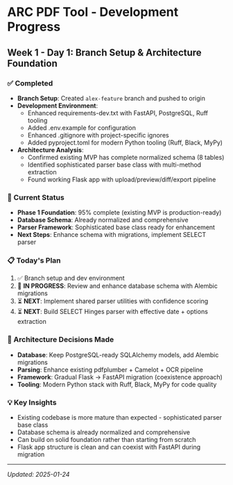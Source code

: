 # ARC PDF Tool - Development Progress

## Week 1 - Day 1: Branch Setup & Architecture Foundation

### ✅ Completed
- **Branch Setup**: Created `alex-feature` branch and pushed to origin
- **Development Environment**:
  - Enhanced requirements-dev.txt with FastAPI, PostgreSQL, Ruff tooling
  - Added .env.example for configuration
  - Enhanced .gitignore with project-specific ignores
  - Added pyproject.toml for modern Python tooling (Ruff, Black, MyPy)
- **Architecture Analysis**:
  - Confirmed existing MVP has complete normalized schema (8 tables)
  - Identified sophisticated parser base class with multi-method extraction
  - Found working Flask app with upload/preview/diff/export pipeline

### 🎯 Current Status
- **Phase 1 Foundation**: 95% complete (existing MVP is production-ready)
- **Database Schema**: Already normalized and comprehensive
- **Parser Framework**: Sophisticated base class ready for enhancement
- **Next Steps**: Enhance schema with migrations, implement SELECT parser

### 📋 Today's Plan
1. ✅ Branch setup and dev environment
2. 🔄 **IN PROGRESS**: Review and enhance database schema with Alembic migrations
3. ⏳ **NEXT**: Implement shared parser utilities with confidence scoring
4. ⏳ **NEXT**: Build SELECT Hinges parser with effective date + options extraction

### 🚀 Architecture Decisions Made
- **Database**: Keep PostgreSQL-ready SQLAlchemy models, add Alembic migrations
- **Parsing**: Enhance existing pdfplumber + Camelot + OCR pipeline
- **Framework**: Gradual Flask → FastAPI migration (coexistence approach)
- **Tooling**: Modern Python stack with Ruff, Black, MyPy for code quality

### 💡 Key Insights
- Existing codebase is more mature than expected - sophisticated parser base class
- Database schema is already normalized and comprehensive
- Can build on solid foundation rather than starting from scratch
- Flask app structure is clean and can coexist with FastAPI during migration

---
*Updated: 2025-01-24*